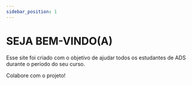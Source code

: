 ```yaml
---
sidebar_position: 1
---
```


# SEJA BEM-VINDO(A)

Esse site foi criado com o objetivo de ajudar todos os estudantes de ADS durante o período do seu curso.

Colabore com o projeto!